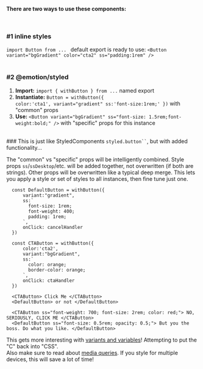 **There are two ways to use these components:**

<br />

### #1 inline styles

`import Button from ... ` default export is ready to use: `<Button variant="bgGradient" color="cta2" ss="padding:1rem" />`  
 <br />

### #2 @emotion/styled

1. **Import:** `import { withButton } from ...` named export
2. **Instantiate:** <code>Button = withButton({ color:'cta1', variant="gradient" ss:'font-size:1rem;' })</code> with "common" props
3. **Use:** `<Button variant="bgGradient" ss="font-size: 1.5rem;font-weight:bold;" />` with "specific" props for this instance

<br />
### This is just like StyledComponents <code>styled.button``</code>, but with added functionality...

The "common" vs "specific" props will be intelligently combined. Style props `ss`/`ssDesktop`/etc. will be added together, not overwritten (if both are strings). Other props will be overwritten like a typical deep merge. This lets you apply a style or set of styles to all instances, then fine tune just one.

```
  const DefaultButton = withButton({
      variant:"gradient",
      ss:`
        font-size: 1rem;
        font-weight: 400;
        padding: 1rem;
      `,
      onClick: cancelHandler
  })

  const CTAButton = withButton({
      color:'cta2',
      variant:"bgGradient",
      ss:`
        color: orange;
        border-color: orange;
      `,
      onClick: ctaHandler
  })

  <CTAButton> Click Me </CTAButton>
  <DefaultButton> or not </DefaultButton>

  <CTAButton ss="font-weight: 700; font-size: 2rem; color: red;"> NO, SERIOUSLY, CLICK ME </CTAButton>
  <DefaultButton ss="font-size: 0.5rem; opacity: 0.5;"> But you the boss. Do what you like. </DefaultButton>

```

This gets more interesting with [variants and variables](#)! Attempting to put the "C" back into "CSS".  
Also make sure to read about [media queries](#). If you style for multiple devices, this will save a lot of time!
